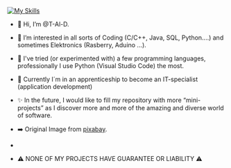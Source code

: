[![My Skills](https://skillicons.dev/icons?i=html,css,ts,react,sqlite,vscode)](https://skillicons.dev)

- 👋 Hi, I’m @T-Al-D.
- 👀 I’m interested in all sorts of Coding (C/C++, Java, SQL, Python....) and sometimes Elektronics (Rasberry, Aduino ...).
- 🌱 I've tried (or experimented with) a few programming languages, professionally I use Python (Visual Studio Code) the most.
- :blue_book: Currently I´m in an apprenticeship to become an IT-specialist (application development)
- ✨ In the future, I would like to fill my repository with more “mini-projects” as I discover more and more of the amazing and diverse world of software.

- :arrow_right: Original Image from [pixabay](https://pixabay.com/illustrations/futuristic-brain-cyborg-technology-8789975/).
- 
- ⚠️ NONE OF MY PROJECTS HAVE GUARANTEE OR LIABILITY ⚠️ 
<!---
T-Al-D/T-Al-D is a ✨ special ✨ repository because its `README.md` (this file) appears on your GitHub profile.
You can click the Preview link to take a look at your changes.
--->
